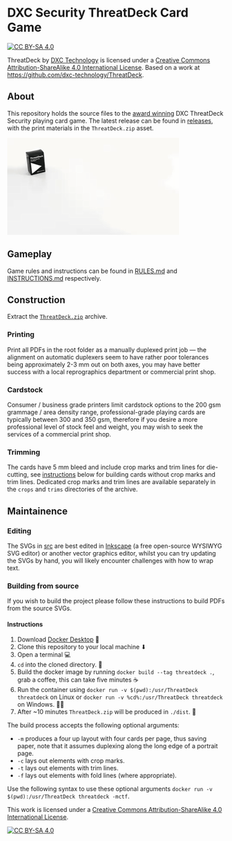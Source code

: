 # DXC Security ThreatDeck Card Game

[![CC BY-SA 4.0][cc-by-sa-shield]][cc-by-sa]

ThreatDeck by [DXC Technology](https://dxc.technology) is licensed under a [Creative Commons Attribution-ShareAlike 4.0 International License](http://creativecommons.org/licenses/by-sa/4.0/).
Based on a work at https://github.com/dxc-technology/ThreatDeck.

## About

This repository holds the source files to the [award winning](https://www.dxc.technology/au/press_releases/148006-dxc_technology_wins_2019_australian_information_security_association_cyber_security_outreach_program_of_the_year_award) DXC ThreatDeck Security playing card game. The latest release can be found in [releases](https://github.com/dxc-technology/ThreatDeck/releases/latest), with the print materials in the `ThreatDeck.zip` asset.

[![ThreatDeck](./.images/ThreatDeck.gif)](https://www.dxc.technology/au/press_releases/148006-dxc_technology_wins_2019_australian_information_security_association_cyber_security_outreach_program_of_the_year_award)

## Gameplay
Game rules and instructions can be found in [RULES.md](RULES.md) and [INSTRUCTIONS.md](INSTRUCTIONS.md) respectively.

## Construction
Extract the [`ThreatDeck.zip`](https://github.com/dxc-technology/ThreatDeck/releases/latest) archive.

### Printing
Print all PDFs in the root folder as a manually duplexed print job — the alignment on automatic duplexers seem to have rather poor tolerances being approximately 2-3 mm out on both axes, you may have better success with a local reprographics department or commercial print shop.

### Cardstock
Consumer / business grade printers limit cardstock options to the 200 gsm grammage / area density range, professional-grade playing cards are typically between 300 and 350 gsm, therefore if you desire a more professional level of stock feel and weight, you may wish to seek the services of a commercial print shop.

### Trimming
The cards have 5 mm bleed and include crop marks and trim lines for die-cutting, see [instructions](#Instructions) below for building cards without crop marks and trim lines. Dedicated crop marks and trim lines are available separately in the `crops` and `trims` directories of the archive.

## Maintainence

### Editing

The SVGs in [src](./src) are best edited in [Inkscape](https://inkscape.org) (a free open-source WYSIWYG SVG editor) or another vector graphics editor, whilst you can try updating the SVGs by hand, you will likely encounter challenges with how to wrap text.

### Building from source

If you wish to build the project please follow these instructions to build PDFs from the source SVGs.

#### Instructions

1. Download [Docker Desktop](https://www.docker.com/products/docker-desktop) 🐳
2. Clone this repository to your local machine ⬇
3. Open a terminal 💻
4. `cd` into the cloned directory. 📁
5. Build the docker image by running `docker build --tag threatdeck .`, grab a coffee, this can take five minutes ☕
6. Run the container using `docker run -v $(pwd):/usr/ThreatDeck threatdeck` on Linux or `docker run -v %cd%:/usr/ThreatDeck threatdeck` on Windows. 🏃‍♂️
7. After ~10 minutes `ThreatDeck.zip` will be produced in `./dist`. 🚀

The build process accepts the following optional arguments:
 - `-m` produces a four up layout with four cards per page, thus saving paper, note that it assumes duplexing along the long edge of a portrait page.
 - `-c` lays out elements with crop marks.
 - `-t` lays out elements with trim lines.
 - `-f` lays out elements with fold lines (where appropriate).

Use the following syntax to use these optional arguments `docker run -v $(pwd):/usr/ThreatDeck threatdeck -mctf`.

This work is licensed under a [Creative Commons Attribution-ShareAlike 4.0 International License][cc-by-sa].

[![CC BY-SA 4.0][cc-by-sa-image]][cc-by-sa]

[cc-by-sa]: http://creativecommons.org/licenses/by-sa/4.0/
[cc-by-sa-image]: https://licensebuttons.net/l/by-sa/4.0/88x31.png
[cc-by-sa-shield]: https://img.shields.io/badge/License-CC%20BY--SA%204.0-lightgrey.svg
